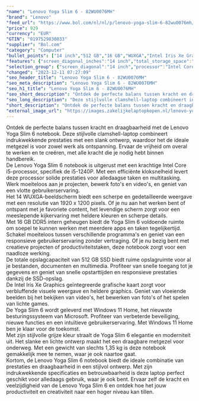 ```yaml
---
"name": "Lenovo Yoga Slim 6 - 82WU0076MH"
"brand": "Lenovo"
"feed_url": "https://www.bol.com/nl/nl/p/lenovo-yoga-slim-6-82wu0076mh/9300000147511341"
"price": 929
"currency": "EUR"
"GTIN": "0197529830833"
"supplier": "Bol.com"
"category": "Computer"
"bullet_points": ["14 inch","512 GB","16 GB","WUXGA","Intel Iris Xe Graphics"]
"features": {"screen_diagonal_inches":"14 inch","total_storage_space":"512 GB","memory_size":"16 GB","graphics":"WUXGA","graphics_card":"Intel Iris Xe Graphics"}
"selection_group": {"screen_diagonal":"14 inch","processor":"Intel Core i5","changed_price_past_3_days":false,"product_family":"Yoga"}
"changed": "2023-12-11 07:27:09"
"seo_header_title": "Lenovo Yoga Slim 6 - 82WU0076MH"
"seo_meta_description": "Lenovo Yoga Slim 6 - 82WU0076MH"
"seo_h1_title": "Lenovo Yoga Slim 6 - 82WU0076MH"
"seo_short_description": "Ontdek de perfecte balans tussen kracht en draagbaarheid met de Lenovo Yoga Slim 6 notebook."
"seo_long_description": "Deze stijlvolle clamshell-laptop combineert indrukwekkende prestaties met een slank ontwerp, waardoor het de ideale metgezel is voor zowel werk als ontspanning. Ervaar de vrijheid om overal te werken en te creëren, met alle kracht die je nodig hebt binnen handbereik. <br /> De Lenovo Yoga Slim 6 notebook is uitgerust met een krachtige Intel Core i5-processor, specifiek de i5-1240P. Met een efficiënte kloksnelheid levert deze processor solide prestaties voor alledaagse taken en multitasking. Werk moeiteloos aan je projecten, bewerk foto's en video's, en geniet van een vlotte gebruikerservaring. <br /> Het 14 WUXGA-beeldscherm biedt een scherpe en gedetailleerde weergave met een resolutie van 1920 x 1200 pixels. Of je nu aan het werken bent of ontspant met je favoriete content, het levendige scherm zorgt voor een meeslepende kijkervaring met heldere kleuren en scherpe details. <br /> Met 16 GB DDR5 intern geheugen biedt de Yoga Slim 6 voldoende ruimte om soepel te kunnen werken met meerdere apps en taken tegelijkertijd. Schakel moeiteloos tussen verschillende programma's en geniet van een responsieve gebruikerservaring zonder vertraging. Of je nu bezig bent met creatieve projecten of productiviteitstaken, deze notebook zorgt voor een naadloze werking. <br /> De totale opslagcapaciteit van 512 GB SSD biedt ruime opslagruimte voor al je bestanden, documenten en multimedia. Profiteer van snelle toegang tot je gegevens en geniet van snelle opstarttijden en responsieve prestaties dankzij de SSD-opslag. <br /> De Intel Iris Xe Graphics geïntegreerde grafische kaart zorgt voor verbluffende visuele weergave en heldere graphics. Geniet van vloeiende beelden bij het bekijken van video's, het bewerken van foto's of het spelen van lichte games. <br /> De Yoga Slim 6 wordt geleverd met Windows 11 Home, het nieuwste besturingssysteem van Microsoft. Profiteer van verbeterde beveiliging, nieuwe functies en een intuïtieve gebruikerservaring. Met Windows 11 Home ben je klaar voor de toekomst. <br /> Met zijn stijlvolle grijze kleur straalt de Yoga Slim 6 elegantie en moderniteit uit. Het slanke en lichte ontwerp maakt het een draagbare metgezel voor onderweg. Met een gewicht van slechts 1,35 kg is deze notebook gemakkelijk mee te nemen, waar je ook naartoe gaat. <br /> Kortom, de Lenovo Yoga Slim 6 notebook biedt de ideale combinatie van prestaties en draagbaarheid in een stijlvol ontwerp. Met zijn indrukwekkende specificaties en betrouwbaarheid is deze laptop perfect geschikt voor alledaags gebruik, waar je ook bent. Ervaar zelf de kracht en veelzijdigheid van de Lenovo Yoga Slim 6 en ontdek hoe het jouw productiviteit en creativiteit naar een hoger niveau kan tillen."
"short_description": "Ontdek de perfecte balans tussen kracht en draagbaarheid met de Lenovo Yoga Slim 6 notebook. Deze stijlvolle clamshell-laptop combineert indrukwekkende prestaties met een slank ontwerp, waardoor het de ideale metgezel is voor zowel werk als ontspanning. Ervaar de vrijheid om overal te werken en te creëren, met alle kracht die je nodig hebt binnen handbereik. De Lenovo Yoga Slim 6 notebook is uitgerust met een krachtige Intel Core i5-processor, specifiek de i5-1240P. Met een efficiënte kloksnelheid levert deze processor solide prestaties voor alledaagse taken en multitasking. Werk moeiteloos aan je projecten, bewerk foto's en video's, en geniet van een vlotte gebruikerservaring. Het 14 WUXGA-beeldscherm biedt een scherpe en gedetailleerde weergave met een resolutie van 1920 x 1200 pixels. Of je nu aan het werken bent of ontspant met je favoriete content, het levendige scherm zorgt voor een meeslepende kijkervaring met heldere kleuren en scherpe details. Met 16 GB DDR5 intern geheugen biedt de Yoga Slim 6 voldoende ruimte om soepel te kunnen werken met meerdere apps en taken tegelijkertijd. Schakel moeiteloos tussen verschillende programma's en geniet van een responsieve gebruikerservaring zonder vertraging. Of je nu bezig bent met creatieve projecten of productiviteitstaken, deze notebook zorgt voor een naadloze werking. De totale opslagcapaciteit van 512 GB SSD biedt ruime opslagruimte voor al je bestanden, documenten en multimedia. Profiteer van snelle toegang tot je gegevens en geniet van snelle opstarttijden en responsieve prestaties dankzij de SSD-opslag. De Intel Iris Xe Graphics geïntegreerde grafische kaart zorgt voor verbluffende visuele weergave en heldere graphics. Geniet van vloeiende beelden bij het bekijken van video's, het bewerken van foto's of het spelen van lichte games. De Yoga Slim 6 wordt geleverd met Windows 11 Home, het nieuwste besturingssysteem van Microsoft. Profiteer van verbeterde beveiliging, nieuwe functies en een intuïtieve gebruikerservaring. Met Windows 11 Home ben je klaar voor de toekomst. Met zijn stijlvolle grijze kleur straalt de Yoga Slim 6 elegantie en moderniteit uit. Het slanke en lichte ontwerp maakt het een draagbare metgezel voor onderweg. Met een gewicht van slechts 1,35 kg is deze notebook gemakkelijk mee te nemen, waar je ook naartoe gaat. Kortom, de Lenovo Yoga Slim 6 notebook biedt de ideale combinatie van prestaties en draagbaarheid in een stijlvol ontwerp. Met zijn indrukwekkende specificaties en betrouwbaarheid is deze laptop perfect geschikt voor alledaags gebruik, waar je ook bent. Ervaar zelf de kracht en veelzijdigheid van de Lenovo Yoga Slim 6 en ontdek hoe het jouw productiviteit en creativiteit naar een hoger niveau kan tillen."
"external_image_url": "https://images.zakelijkelaptopkopen.nl/lenovo-yoga-slim-6-82wu0076mh.webp"
---
```


Ontdek de perfecte balans tussen kracht en draagbaarheid met de Lenovo Yoga Slim 6 notebook. Deze stijlvolle clamshell-laptop combineert indrukwekkende prestaties met een slank ontwerp, waardoor het de ideale metgezel is voor zowel werk als ontspanning. Ervaar de vrijheid om overal te werken en te creëren, met alle kracht die je nodig hebt binnen handbereik. <br /> De Lenovo Yoga Slim 6 notebook is uitgerust met een krachtige Intel Core i5-processor, specifiek de i5-1240P. Met een efficiënte kloksnelheid levert deze processor solide prestaties voor alledaagse taken en multitasking. Werk moeiteloos aan je projecten, bewerk foto's en video's, en geniet van een vlotte gebruikerservaring. <br /> Het 14 WUXGA-beeldscherm biedt een scherpe en gedetailleerde weergave met een resolutie van 1920 x 1200 pixels. Of je nu aan het werken bent of ontspant met je favoriete content, het levendige scherm zorgt voor een meeslepende kijkervaring met heldere kleuren en scherpe details. <br /> Met 16 GB DDR5 intern geheugen biedt de Yoga Slim 6 voldoende ruimte om soepel te kunnen werken met meerdere apps en taken tegelijkertijd. Schakel moeiteloos tussen verschillende programma's en geniet van een responsieve gebruikerservaring zonder vertraging. Of je nu bezig bent met creatieve projecten of productiviteitstaken, deze notebook zorgt voor een naadloze werking. <br /> De totale opslagcapaciteit van 512 GB SSD biedt ruime opslagruimte voor al je bestanden, documenten en multimedia. Profiteer van snelle toegang tot je gegevens en geniet van snelle opstarttijden en responsieve prestaties dankzij de SSD-opslag. <br /> De Intel Iris Xe Graphics geïntegreerde grafische kaart zorgt voor verbluffende visuele weergave en heldere graphics. Geniet van vloeiende beelden bij het bekijken van video's, het bewerken van foto's of het spelen van lichte games. <br /> De Yoga Slim 6 wordt geleverd met Windows 11 Home, het nieuwste besturingssysteem van Microsoft. Profiteer van verbeterde beveiliging, nieuwe functies en een intuïtieve gebruikerservaring. Met Windows 11 Home ben je klaar voor de toekomst. <br /> Met zijn stijlvolle grijze kleur straalt de Yoga Slim 6 elegantie en moderniteit uit. Het slanke en lichte ontwerp maakt het een draagbare metgezel voor onderweg. Met een gewicht van slechts 1,35 kg is deze notebook gemakkelijk mee te nemen, waar je ook naartoe gaat. <br /> Kortom, de Lenovo Yoga Slim 6 notebook biedt de ideale combinatie van prestaties en draagbaarheid in een stijlvol ontwerp. Met zijn indrukwekkende specificaties en betrouwbaarheid is deze laptop perfect geschikt voor alledaags gebruik, waar je ook bent. Ervaar zelf de kracht en veelzijdigheid van de Lenovo Yoga Slim 6 en ontdek hoe het jouw productiviteit en creativiteit naar een hoger niveau kan tillen.